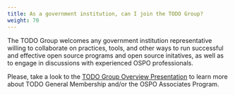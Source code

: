 ```yaml
---
title: As a government institution, can I join the TODO Group?
weight: 70
---
```


The TODO Group welcomes any government institution representative willing to collaborate on practices, tools, and other ways to run successful and effective open source programs and open source initatives, as well as to engage in discussions with experienced OSPO professionals.

Please, take a look to the [TODO Group Overview Presentation](https://docs.google.com/presentation/d/1p4dhx0Dg8fZDO8yzp7nWC2r5WHyVH-jjSQM59lkKLdo/edit?usp=sharing) to learn more about TODO General Membership and/or the OSPO Associates Program.
